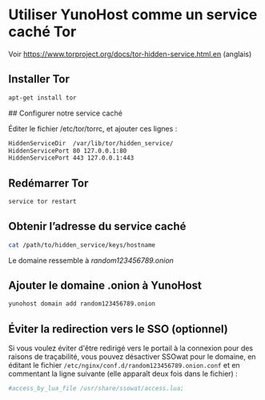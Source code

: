 # Utiliser YunoHost comme un service caché Tor

Voir https://www.torproject.org/docs/tor-hidden-service.html.en (anglais)

## Installer Tor

```bash
apt-get install tor 
```

## Configurer notre service caché

Éditer le fichier /etc/tor/torrc, et ajouter ces lignes :

```bash
HiddenServiceDir  /var/lib/tor/hidden_service/
HiddenServicePort 80 127.0.0.1:80
HiddenServicePort 443 127.0.0.1:443
```

## Redémarrer Tor

```bash
service tor restart
```


## Obtenir l’adresse du service caché

```bash
cat /path/to/hidden_service/keys/hostname
```

Le domaine ressemble à *random123456789.onion*

## Ajouter le domaine .onion à YunoHost

```bash
yunohost domain add random123456789.onion
```

## Éviter la redirection vers le SSO (optionnel)

Si vous voulez éviter d'être redirigé vers le portail à la connexion pour des raisons de traçabilité, vous pouvez désactiver SSOwat pour le domaine, en éditant le fichier `/etc/nginx/conf.d/random123456789.onion.conf` et en commentant la ligne suivante (elle apparaît deux fois dans le fichier) :

```bash
#access_by_lua_file /usr/share/ssowat/access.lua;
```

